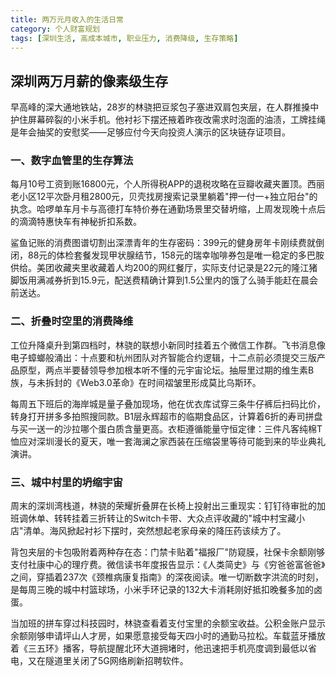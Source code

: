 ```yaml
---
title: 两万元月收入的生活日常
category: 个人财富规划
tags: [深圳生活, 高成本城市, 职业压力, 消费降级, 生存策略]
---
```

## 深圳两万月薪的像素级生存

早高峰的深大通地铁站，28岁的林骁把豆浆包子塞进双肩包夹层，在人群推搡中护住屏幕碎裂的小米手机。他衬衫下摆还掖着昨夜改需求时泡面的油渍，工牌挂绳是年会抽奖的安慰奖——足够应付今天向投资人演示的区块链存证项目。

### 一、数字血管里的生存算法

每月10号工资到账16800元，个人所得税APP的退税攻略在豆瓣收藏夹置顶。西丽老小区12平次卧月租2800元，贝壳找房搜索记录里躺着"押一付一+独立阳台"的执念。哈啰单车月卡与高德打车特价券在通勤场景里交替坍缩，上周发现晚十点后的滴滴特惠快车有神秘折扣系数。

鲨鱼记账的消费图谱切割出深漂青年的生存密码：399元的健身房年卡刚续费就倒闭，88元的体检套餐发现甲状腺结节，158元的瑞幸咖啡券包是唯一稳定的多巴胺供给。美团收藏夹里收藏着人均200的网红餐厅，实际支付记录是22元的隆江猪脚饭用满减券折到15.9元，配送费精确计算到1.5公里内的饿了么骑手能赶在晨会前送达。

### 二、折叠时空里的消费降维

工位升降桌升到第四档时，林骁的联想小新同时挂着五个微信工作群。飞书消息像电子蟑螂般涌出：十点要和杭州团队对齐智能合约逻辑，十二点前必须提交三版产品原型，两点半要替领导参加根本听不懂的元宇宙论坛。抽屉里过期的维生素B族，与未拆封的《Web3.0革命》在时间褶皱里形成莫比乌斯环。

每周五下班后的海岸城是量子叠加现场，他在优衣库试穿三条牛仔裤后扫码比价，转身打开拼多多拍照搜同款。B1层永辉超市的临期食品区，计算着6折的寿司拼盘与买一送一的沙拉哪个蛋白质含量更高。衣柜遵循能量守恒定律：三件凡客纯棉T恤应对深圳漫长的夏天，唯一套海澜之家西装在压缩袋里等待可能到来的毕业典礼演讲。

### 三、城中村里的坍缩宇宙

周末的深圳湾栈道，林骁的荣耀折叠屏在长椅上投射出三重现实：钉钉待审批的加班调休单、转转挂着三折转让的Switch卡带、大众点评收藏的"城中村宝藏小店"清单。海风掀起衬衫下摆时，突然想起老家母亲的降压药该续方了。

背包夹层的卡包吸附着两种存在态：门禁卡贴着"福报厂"防窥膜，社保卡余额刚够支付社康中心的理疗费。微信读书年度报告显示：《人类简史》与《穷爸爸富爸爸》之间，穿插着237次《颈椎病康复指南》的深夜阅读。唯一切断数字洪流的时刻，是每周三晚的城中村篮球场，小米手环记录的132大卡消耗刚好抵扣晚餐多加的卤蛋。

当加班的拼车穿过科技园时，林骁查看着支付宝里的余额宝收益。公积金账户显示余额刚够申请坪山人才房，如果愿意接受每天四小时的通勤马拉松。车载蓝牙播放着《三五环》播客，导航提醒北环大道拥堵时，他迅速把手机亮度调到最低以省电，又在隧道里关闭了5G网络刷新招聘软件。